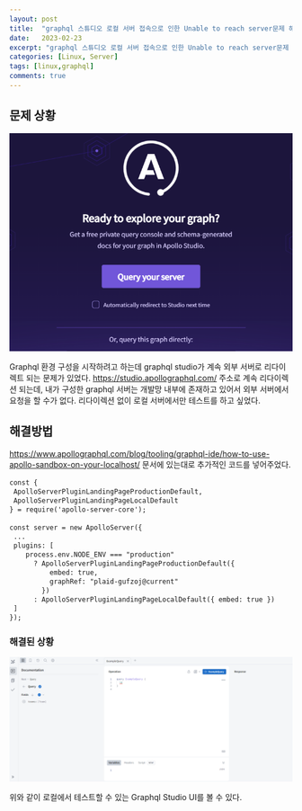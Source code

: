 ```yaml
---
layout: post
title:  "graphql 스튜디오 로컬 서버 접속으로 인한 Unable to reach server문제 해결"
date:   2023-02-23
excerpt: "graphql 스튜디오 로컬 서버 접속으로 인한 Unable to reach server문제 해결"
categories: [Linux, Server]
tags: [linux,graphql]
comments: true
---
```


## 문제 상황

![Problem](/assets/img/2023-02-23/1.PNG)

Graphql 환경 구성을 시작하려고 하는데 graphql studio가 계속 외부 서버로 리다이렉트 되는 문제가 있었다. https://studio.apollographql.com/ 주소로 계속 리다이렉션 되는데, 내가 구성한 graphql 서버는 개발망 내부에 존재하고 있어서 외부 서버에서 요청을 할 수가 없다. 리다이렉션 없이 로컬 서버에서만 테스트를 하고 싶었다. 


## 해결방법

https://www.apollographql.com/blog/tooling/graphql-ide/how-to-use-apollo-sandbox-on-your-localhost/ 문서에 있는대로 추가적인 코드를 넣어주었다. 

```
const {
 ApolloServerPluginLandingPageProductionDefault,
 ApolloServerPluginLandingPageLocalDefault
} = require('apollo-server-core');

const server = new ApolloServer({
 ...
 plugins: [
    process.env.NODE_ENV === "production"
      ? ApolloServerPluginLandingPageProductionDefault({
          embed: true,
          graphRef: "plaid-gufzoj@current"
        })
      : ApolloServerPluginLandingPageLocalDefault({ embed: true })
 ]
});

```


### 해결된 상황
![Solved](/assets/img/2023-02-23/2.PNG)

위와 같이 로컬에서 테스트할 수 있는 Graphql Studio UI를 볼 수 있다.  